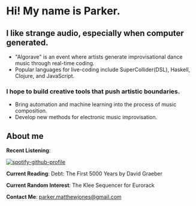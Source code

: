 # Hi!  My name is Parker.

## I like strange audio, especially when computer generated.
  * "Algorave" is an event where artists generate improvisational dance music through real-time coding.
  * Popular languages for live-coding include SuperCollider(DSL), Haskell, Clojure, and JavaScript.

### I hope to build creative tools that push artistic boundaries.
  * Bring automation and machine learning into the process of music composition.
  * Develop new methods for electronic music improvisation.
  
## About me
**Recent Listening**: 

[![spotify-github-profile](https://spotify-github-profile.vercel.app/api/view?uid=sudaunt&cover_image=true&theme=novatorem)](https://spotify-github-profile.vercel.app/api/view?uid=sudaunt&redirect=true)

**Current Reading**: Debt: The First 5000 Years by David Graeber

**Current Random Interest**: The Klee Sequencer for Eurorack

**Contact Me**: parker.matthewjones@gmail.com

